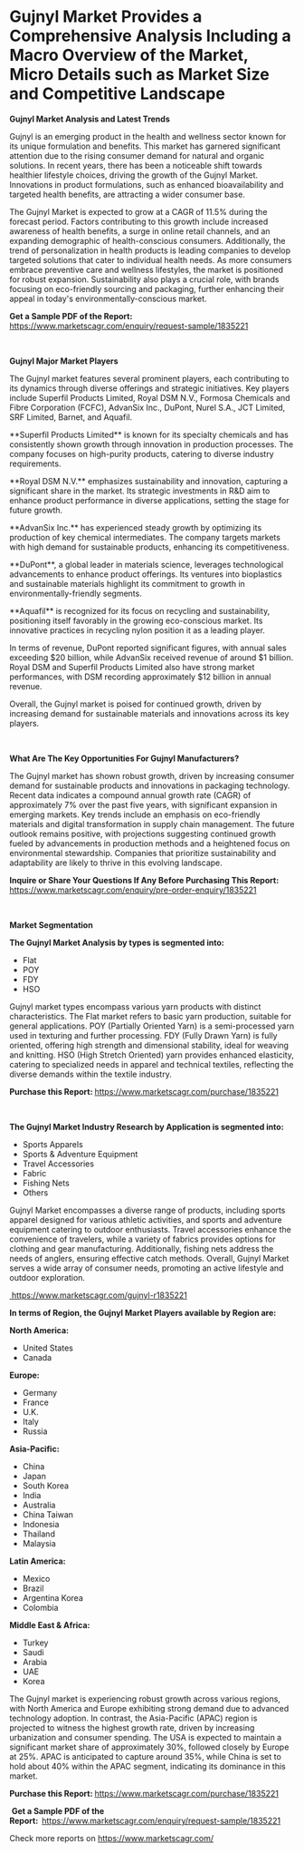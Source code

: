 <p><h1>Gujnyl Market Provides a Comprehensive Analysis Including a Macro Overview of the Market, Micro Details such as Market Size and Competitive Landscape</h1></p><p><strong>Gujnyl Market Analysis and Latest Trends</strong></p>
<p><p>Gujnyl is an emerging product in the health and wellness sector known for its unique formulation and benefits. This market has garnered significant attention due to the rising consumer demand for natural and organic solutions. In recent years, there has been a noticeable shift towards healthier lifestyle choices, driving the growth of the Gujnyl Market. Innovations in product formulations, such as enhanced bioavailability and targeted health benefits, are attracting a wider consumer base.</p><p>The Gujnyl Market is expected to grow at a CAGR of 11.5% during the forecast period. Factors contributing to this growth include increased awareness of health benefits, a surge in online retail channels, and an expanding demographic of health-conscious consumers. Additionally, the trend of personalization in health products is leading companies to develop targeted solutions that cater to individual health needs. As more consumers embrace preventive care and wellness lifestyles, the market is positioned for robust expansion. Sustainability also plays a crucial role, with brands focusing on eco-friendly sourcing and packaging, further enhancing their appeal in today's environmentally-conscious market.</p></p>
<p><strong>Get a Sample PDF of the Report:&nbsp;</strong> <a href="https://www.marketscagr.com/enquiry/request-sample/1835221?utm_campaign=2014&utm_medium=2&utm_source=Github&utm_content=ia&utm_term=31122024&utm_id=gujnyl">https://www.marketscagr.com/enquiry/request-sample/1835221</a></p>
<p>&nbsp;</p>
<p><strong>Gujnyl Major Market Players</strong></p>
<p><p>The Gujnyl market features several prominent players, each contributing to its dynamics through diverse offerings and strategic initiatives. Key players include Superfil Products Limited, Royal DSM N.V., Formosa Chemicals and Fibre Corporation (FCFC), AdvanSix Inc., DuPont, Nurel S.A., JCT Limited, SRF Limited, Barnet, and Aquafil.</p><p>**Superfil Products Limited** is known for its specialty chemicals and has consistently shown growth through innovation in production processes. The company focuses on high-purity products, catering to diverse industry requirements.</p><p>**Royal DSM N.V.** emphasizes sustainability and innovation, capturing a significant share in the market. Its strategic investments in R&D aim to enhance product performance in diverse applications, setting the stage for future growth.</p><p>**AdvanSix Inc.** has experienced steady growth by optimizing its production of key chemical intermediates. The company targets markets with high demand for sustainable products, enhancing its competitiveness.</p><p>**DuPont**, a global leader in materials science, leverages technological advancements to enhance product offerings. Its ventures into bioplastics and sustainable materials highlight its commitment to growth in environmentally-friendly segments.</p><p>**Aquafil** is recognized for its focus on recycling and sustainability, positioning itself favorably in the growing eco-conscious market. Its innovative practices in recycling nylon position it as a leading player.</p><p>In terms of revenue, DuPont reported significant figures, with annual sales exceeding $20 billion, while AdvanSix received revenue of around $1 billion. Royal DSM and Superfil Products Limited also have strong market performances, with DSM recording approximately $12 billion in annual revenue.</p><p>Overall, the Gujnyl market is poised for continued growth, driven by increasing demand for sustainable materials and innovations across its key players.</p></p>
<p>&nbsp;</p>
<p><strong>What Are The Key Opportunities For Gujnyl Manufacturers?</strong></p>
<p><p>The Gujnyl market has shown robust growth, driven by increasing consumer demand for sustainable products and innovations in packaging technology. Recent data indicates a compound annual growth rate (CAGR) of approximately 7% over the past five years, with significant expansion in emerging markets. Key trends include an emphasis on eco-friendly materials and digital transformation in supply chain management. The future outlook remains positive, with projections suggesting continued growth fueled by advancements in production methods and a heightened focus on environmental stewardship. Companies that prioritize sustainability and adaptability are likely to thrive in this evolving landscape.</p></p>
<p><strong>Inquire or Share Your Questions If Any Before Purchasing This Report:</strong> <a href="https://www.marketscagr.com/enquiry/pre-order-enquiry/1835221?utm_campaign=2014&utm_medium=2&utm_source=Github&utm_content=ia&utm_term=31122024&utm_id=gujnyl">https://www.marketscagr.com/enquiry/pre-order-enquiry/1835221</a></p>
<p>&nbsp;</p>
<p><strong>Market Segmentation</strong></p>
<p><strong>The Gujnyl Market Analysis by types is segmented into:</strong></p>
<p><ul><li>Flat</li><li>POY</li><li>FDY</li><li>HSO</li></ul></p>
<p><p>Gujnyl market types encompass various yarn products with distinct characteristics. The Flat market refers to basic yarn production, suitable for general applications. POY (Partially Oriented Yarn) is a semi-processed yarn used in texturing and further processing. FDY (Fully Drawn Yarn) is fully oriented, offering high strength and dimensional stability, ideal for weaving and knitting. HSO (High Stretch Oriented) yarn provides enhanced elasticity, catering to specialized needs in apparel and technical textiles, reflecting the diverse demands within the textile industry.</p></p>
<p><strong>Purchase this Report:&nbsp;</strong><a href="https://www.marketscagr.com/purchase/1835221?utm_campaign=2014&utm_medium=2&utm_source=Github&utm_content=ia&utm_term=31122024&utm_id=gujnyl">https://www.marketscagr.com/purchase/1835221</a></p>
<p>&nbsp;</p>
<p><strong>The Gujnyl Market Industry Research by Application is segmented into:</strong></p>
<p><ul><li>Sports Apparels</li><li>Sports & Adventure Equipment</li><li>Travel Accessories</li><li>Fabric</li><li>Fishing Nets</li><li>Others</li></ul></p>
<p><p>Gujnyl Market encompasses a diverse range of products, including sports apparel designed for various athletic activities, and sports and adventure equipment catering to outdoor enthusiasts. Travel accessories enhance the convenience of travelers, while a variety of fabrics provides options for clothing and gear manufacturing. Additionally, fishing nets address the needs of anglers, ensuring effective catch methods. Overall, Gujnyl Market serves a wide array of consumer needs, promoting an active lifestyle and outdoor exploration.</p></p>
<p><a href="https://www.marketscagr.com/gujnyl-r1835221?utm_campaign=2014&utm_medium=2&utm_source=Github&utm_content=ia&utm_term=31122024&utm_id=gujnyl">&nbsp;https://www.marketscagr.com/gujnyl-r1835221</a></p>
<p><strong>In terms of Region, the Gujnyl Market Players available by Region are:</strong></p>
<p>
    <p> <strong> North America: </strong>
        <ul>
            <li>United States</li>
            <li>Canada</li>
        </ul>
        </p> 
    <p> <strong> Europe: </strong>
        <ul>
            <li>Germany</li>
            <li>France</li>
            <li>U.K.</li>
            <li>Italy</li>
            <li>Russia</li>
        </ul>
        </p> 
    <p> <strong> Asia-Pacific: </strong>
        <ul>
            <li>China</li>
            <li>Japan</li>
            <li>South Korea</li>
            <li>India</li>
            <li>Australia</li>
            <li>China Taiwan</li>
            <li>Indonesia</li>
            <li>Thailand</li>
            <li>Malaysia</li>
        </ul>
        </p> 
    <p> <strong> Latin America: </strong>
        <ul>
            <li>Mexico</li>
            <li>Brazil</li>
            <li>Argentina Korea</li>
            <li>Colombia</li>
        </ul>
        </p> 
    <p> <strong> Middle East & Africa: </strong>
        <ul>
            <li>Turkey</li>
            <li>Saudi</li>
            <li>Arabia</li>
            <li>UAE</li>
            <li>Korea</li>
        </ul>
    </p>
    </p>
<p><p>The Gujnyl market is experiencing robust growth across various regions, with North America and Europe exhibiting strong demand due to advanced technology adoption. In contrast, the Asia-Pacific (APAC) region is projected to witness the highest growth rate, driven by increasing urbanization and consumer spending. The USA is expected to maintain a significant market share of approximately 30%, followed closely by Europe at 25%. APAC is anticipated to capture around 35%, while China is set to hold about 40% within the APAC segment, indicating its dominance in this market.</p></p>
<p><strong>Purchase this Report: </strong><a href="https://www.marketscagr.com/purchase/1835221?utm_campaign=2014&utm_medium=2&utm_source=Github&utm_content=ia&utm_term=31122024&utm_id=gujnyl">https://www.marketscagr.com/purchase/1835221</a></p>
<p>&nbsp;<strong>Get a Sample PDF of the Report:&nbsp;&nbsp;</strong><a href="https://www.marketscagr.com/enquiry/request-sample/1835221?utm_campaign=2014&utm_medium=2&utm_source=Github&utm_content=ia&utm_term=31122024&utm_id=gujnyl">https://www.marketscagr.com/enquiry/request-sample/1835221</a></p>
<p><strong></strong></p>
<p>Check more reports on <a href="https://www.marketscagr.com/?utm_campaign=2014&utm_medium=2&utm_source=Github&utm_content=ia&utm_term=31122024&utm_id=gujnyl">https://www.marketscagr.com/</a></p>
